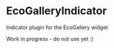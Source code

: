 EcoGalleryIndicator
===================

Indicator plugin for the EcoGallery widget

Work in progress - do not use yet :)
